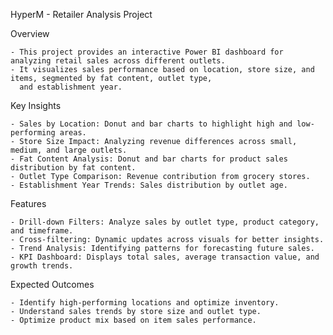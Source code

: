 HyperM - Retailer Analysis Project

Overview

	- This project provides an interactive Power BI dashboard for analyzing retail sales across different outlets.
	- It visualizes sales performance based on location, store size, and items, segmented by fat content, outlet type,
 	  and establishment year.

Key Insights

	- Sales by Location: Donut and bar charts to highlight high and low-performing areas.
	- Store Size Impact: Analyzing revenue differences across small, medium, and large outlets.
	- Fat Content Analysis: Donut and bar charts for product sales distribution by fat content.
	- Outlet Type Comparison: Revenue contribution from grocery stores.
	- Establishment Year Trends: Sales distribution by outlet age.
Features

	- Drill-down Filters: Analyze sales by outlet type, product category, and timeframe.
	- Cross-filtering: Dynamic updates across visuals for better insights.
	- Trend Analysis: Identifying patterns for forecasting future sales.
	- KPI Dashboard: Displays total sales, average transaction value, and growth trends.
Expected Outcomes

	- Identify high-performing locations and optimize inventory.
	- Understand sales trends by store size and outlet type.
	- Optimize product mix based on item sales performance.
